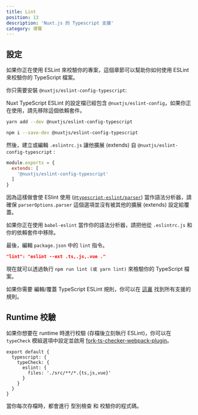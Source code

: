 ```yaml
---
title: Lint
position: 13
description: 'Nuxt.js 的 Typescript 支援'
category: 導覽
---
```


## 設定

如果你正在使用 ESLint 來校驗你的專案，這個章節可以幫助你如何使用 ESLint 來校驗你的 TypeScript 檔案。

你只需要安裝 `@nuxtjs/eslint-config-typescript`:

<alert type="info">

Nuxt TypeScript ESLint 的設定檔已經包含 `@nuxtjs/eslint-config`，如果你正在使用，請先移除這個依賴套件。

</alert>

<code-group>
<code-block label="Yarn" active>

```sh
yarn add --dev @nuxtjs/eslint-config-typescript
```

</code-block>
<code-block label="NPM">

```sh
npm i --save-dev @nuxtjs/eslint-config-typescript
```

</code-block>
</code-group>

然後，建立或編輯 `.eslintrc.js` 讓他擴展 (extends) 自 `@nuxtjs/eslint-config-typescript` :
```js
module.exports = {
  extends: [
    '@nuxtjs/eslint-config-typescript'
  ]
}
```
<alert type="warning">
 
因為這樣做會使 ESlint 使用 ([`@typescript-eslint/parser`](https://github.com/typescript-eslint/typescript-eslint/tree/master/packages/parser)) 當作語法分析器，請確保 `parserOptions.parser` 這個選項並沒有被其他的擴展 (extends) 設定給覆蓋。

如果你正在使用 `babel-eslint` 當作你的語法分析器，請把他從 `.eslintrc.js` 和你的依賴套件中移除。

</alert>

最後，編輯 `package.json` 中的 `lint` 指令。

```json
"lint": "eslint --ext .ts,.js,.vue ."
```

</div>

現在就可以透過執行 `npm run lint (或 yarn lint)` 來檢驗你的 TypeScript 檔案。

<alert type="info">

如果你需要 編輯/覆蓋 TypeScript ESLint 規則，你可以在 [這裏](https://github.com/typescript-eslint/typescript-eslint/tree/master/packages/eslint-plugin#supported-rules) 找到所有支援的規則。

</alert>

## Runtime 校驗

如果你想要在 runtime 時進行校驗 (存檔後立刻執行 ESLint)，你可以在 `typeCheck` 模組選項中設定並啟用 [fork-ts-checker-webpack-plugin](https://github.com/TypeStrong/fork-ts-checker-webpack-plugin)。

```ts{}[nuxt.config.js]
export default {
  typescript: {
    typeCheck: {
      eslint: {
        files: './src/**/*.{ts,js,vue}'
      }
    }
  }
}
```

當你每次存檔時，都會進行 型別檢查 和 校驗你的程式碼。
